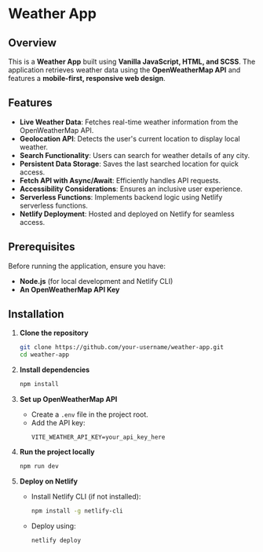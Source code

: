 # **Weather App**  

## **Overview**  
This is a **Weather App** built using **Vanilla JavaScript, HTML, and SCSS**. The application retrieves weather data using the **OpenWeatherMap API** and features a **mobile-first, responsive web design**.  

## **Features**  
- **Live Weather Data**: Fetches real-time weather information from the OpenWeatherMap API.  
- **Geolocation API**: Detects the user's current location to display local weather.  
- **Search Functionality**: Users can search for weather details of any city.  
- **Persistent Data Storage**: Saves the last searched location for quick access.  
- **Fetch API with Async/Await**: Efficiently handles API requests.  
- **Accessibility Considerations**: Ensures an inclusive user experience.  
- **Serverless Functions**: Implements backend logic using Netlify serverless functions.  
- **Netlify Deployment**: Hosted and deployed on Netlify for seamless access.  

## **Prerequisites**  
Before running the application, ensure you have:  
- **Node.js** (for local development and Netlify CLI)  
- **An OpenWeatherMap API Key**  

## **Installation**  

1. **Clone the repository**  
   ```bash
   git clone https://github.com/your-username/weather-app.git
   cd weather-app
   ```

2. **Install dependencies**  
   ```bash
   npm install
   ```

3. **Set up OpenWeatherMap API**  
   - Create a `.env` file in the project root.  
   - Add the API key:  
     ```plaintext
     VITE_WEATHER_API_KEY=your_api_key_here
     ```

4. **Run the project locally**  
   ```bash
   npm run dev
   ```

5. **Deploy on Netlify**  
   - Install Netlify CLI (if not installed):  
     ```bash
     npm install -g netlify-cli
     ```  
   - Deploy using:  
     ```bash
     netlify deploy
     ```  
